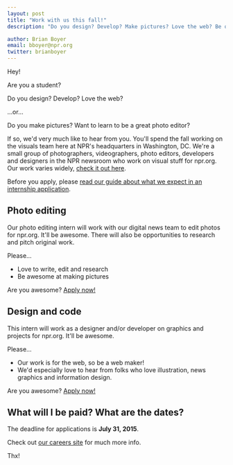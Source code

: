 ```yaml
---
layout: post
title: "Work with us this fall!"
description: "Do you design? Develop? Make pictures? Love the web? Be our fall intern!"

author: Brian Boyer
email: bboyer@npr.org
twitter: brianboyer
---
```


Hey!

Are you a student?

Do you design? Develop? Love the web?

...or...

Do you make pictures? Want to learn to be a great photo editor?

If so, we'd very much like to hear from you. You'll spend the fall working on the visuals team here at NPR's headquarters in Washington, DC. We're a small group of photographers, videographers, photo editors, developers and designers in the NPR newsroom who work on visual stuff for npr.org. Our work varies widely, [check it out here](http://blog.apps.npr.org/apps/).

Before you apply, please [read our guide about what we expect in an internship application](http://blog.apps.npr.org/2015/07/20/how-to-apply.html).

## Photo editing

Our photo editing intern will work with our digital news team to edit photos for npr.org. It'll be awesome. There will also be opportunities to research and pitch original work.

Please...

- Love to write, edit and research
- Be awesome at making pictures

Are you awesome? [Apply now!](https://interns-npr.icims.com/jobs/2447/fall-2015%3a-digital-news%2c-picture-editing-%26-visual-journalist/job)

## Design and code

This intern will work as a designer and/or developer on graphics and projects for npr.org. It'll be awesome.

Please...

- Our work is for the web, so be a web maker!
- We'd especially love to hear from folks who love illustration, news graphics and information design.

Are you awesome? [Apply now!](https://interns-npr.icims.com/jobs/2446/fall-2015%3a-news-apps/job)

## What will I be paid? What are the dates?

The deadline for applications is <b>July 31, 2015</b>.

Check out [our careers site](http://www.npr.org/about-npr/181881227/internships-at-npr) for much more info.

Thx!
